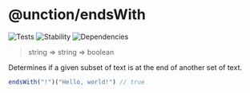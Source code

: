 # @unction/endsWith

![Tests][BADGE_TRAVIS]
![Stability][BADGE_STABILITY]
![Dependencies][BADGE_DEPENDENCY]

> string => string => boolean

Determines if a given subset of text is at the end of another set of text.

``` javascript
endsWith("!")("Hello, world!") // true
```

[BADGE_TRAVIS]: https://img.shields.io/travis/unctionjs/endsWith.svg?maxAge=2592000&style=flat-square
[BADGE_STABILITY]: https://img.shields.io/badge/stability-strong-green.svg?maxAge=2592000&style=flat-square
[BADGE_DEPENDENCY]: https://img.shields.io/david/unctionjs/endsWith.svg?maxAge=2592000&style=flat-square
